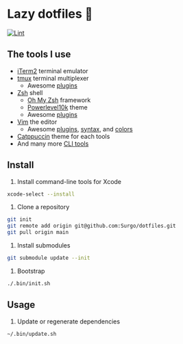 # Lazy dotfiles 🐾

[![Lint](https://github.com/Surgo/dotfiles/actions/workflows/lint_commit.yml/badge.svg)](https://github.com/Surgo/dotfiles/actions/workflows/lint_commit.yml)

## The tools I use

- [iTerm2](https://iterm2.com/) terminal emulator
- [tmux](https://tmux.github.io/) terminal multiplexer
  - Awesome [plugins](https://github.com/Surgo/dotfiles/tree/main/.config/tmux/plugins)
- [Zsh](https://www.zsh.org/) shell
  - [Oh My Zsh](https://ohmyz.sh/) framework
  - [Powerlevel10k](https://github.com/romkatv/powerlevel10k) theme
  - Awesome [plugins](https://github.com/Surgo/dotfiles/tree/main/.config/zsh/custom/plugins)
- [Vim](https://www.vim.org/) the editor
  - Awesome [plugins](https://github.com/Surgo/dotfiles/tree/main/.vim/pack/plugins/start),
    [syntax](https://github.com/Surgo/dotfiles/tree/main/.vim/pack/syntax/opt),
    and [colors](https://github.com/Surgo/dotfiles/tree/main/.vim/pack/colors/start)
- [Catppuccin](https://catppuccin.com/) theme for each tools
- And many more [CLI tools](https://github.com/Surgo/dotfiles/blob/main/.Brewfile)

## Install

1. Install command-line tools for Xcode

  ```sh
  xcode-select --install
  ```

1. Clone a repository

  ```sh
  git init
  git remote add origin git@github.com:Surgo/dotfiles.git
  git pull origin main
  ```

1. Install submodules

  ```sh
  git submodule update --init
  ```

1. Bootstrap

  ```sh
  ./.bin/init.sh
  ```

## Usage

1. Update or regenerate dependencies

  ```sh
  ~/.bin/update.sh
  ```
